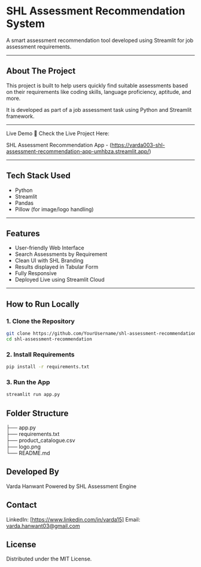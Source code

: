 # SHL Assessment Recommendation System  

A smart assessment recommendation tool developed using Streamlit for job assessment requirements.

---

## About The Project  
This project is built to help users quickly find suitable assessments based on their requirements like coding skills, language proficiency, aptitude, and more.

It is developed as part of a job assessment task using Python and Streamlit framework.

---

Live Demo
🚀 Check the Live Project Here: 

SHL Assessment Recommendation App - (https://varda003-shl-assessment-recommendation-app-umhbza.streamlit.app/)

---

## Tech Stack Used  
- Python  
- Streamlit  
- Pandas  
- Pillow (for image/logo handling)

---

## Features  
- User-friendly Web Interface  
- Search Assessments by Requirement  
- Clean UI with SHL Branding  
- Results displayed in Tabular Form  
- Fully Responsive  
- Deployed Live using Streamlit Cloud  

---

## How to Run Locally  

### 1. Clone the Repository  
```bash
git clone https://github.com/YourUsername/shl-assessment-recommendation.git  
cd shl-assessment-recommendation  
```
### 2. Install Requirements
```bash
pip install -r requirements.txt
```

### 3. Run the App
```bash
streamlit run app.py
```
## Folder Structure 
├── app.py  
├── requirements.txt  
├── product_catalogue.csv  
├── logo.png  
└── README.md  

## Developed By
Varda Hanwant
Powered by SHL Assessment Engine

## Contact
LinkedIn: [https://www.linkedin.com/in/varda15]
Email: varda.hanwant03@gmail.com

## License
Distributed under the MIT License.  




